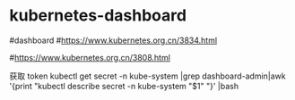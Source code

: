# kubernetes-dashboard
#dashboard
#https://www.kubernetes.org.cn/3834.html

#https://www.kubernetes.org.cn/3808.html

获取 token
kubectl get secret -n kube-system |grep dashboard-admin|awk '{print "kubectl describe secret -n kube-system "$1" "}' |bash

